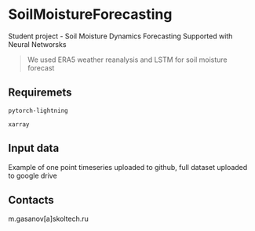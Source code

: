 # SoilMoistureForecasting

Student project - Soil Moisture Dynamics Forecasting Supported with Neural Networsks

> We used ERA5 weather reanalysis and LSTM for soil moisture forecast

## Requiremets 

`pytorch-lightning`

`xarray`

## Input data

Example of one point timeseries uploaded to github, full dataset uploaded to google drive

## Contacts

m.gasanov[a]skoltech.ru
